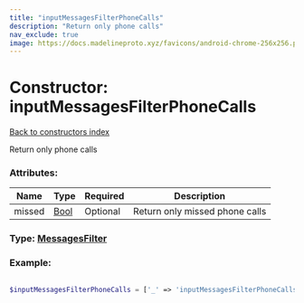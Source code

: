 ```yaml
---
title: "inputMessagesFilterPhoneCalls"
description: "Return only phone calls"
nav_exclude: true
image: https://docs.madelineproto.xyz/favicons/android-chrome-256x256.png
---
```

# Constructor: inputMessagesFilterPhoneCalls  
[Back to constructors index](/API_docs/constructors/index.html)



Return only phone calls

### Attributes:

| Name     |    Type       | Required | Description |
|----------|---------------|----------|-------------|
|missed|[Bool](/API_docs/types/Bool.html) | Optional|Return only missed phone calls|



### Type: [MessagesFilter](/API_docs/types/MessagesFilter.html)


### Example:

```php

$inputMessagesFilterPhoneCalls = ['_' => 'inputMessagesFilterPhoneCalls', 'missed' => Bool];
```  
